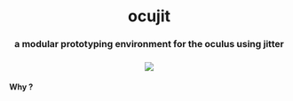 <h1 align="center">ocujit</h1>
<h3 align="center">a modular prototyping environment for the oculus using jitter</h3>


<h3 align="center">
  <img src="http://i.imgur.com/V1ru8bs.png"/>
</h3>

<h4>Why ?</h4>

